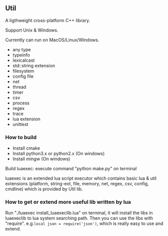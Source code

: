 ## Util ##

A ligthweight cross-platform C++ library. 

Support Unix & Windows. 

Currently can run on MacOS/Linux/Windows.

- any type
- typeinfo
- lexicalcast
- std::string extension
- filesystem
- config file
- net
- thread
- timer
- csv
- process
- regex
- trace
- lua extension
- unittest

### How to build ###

- Install cmake
- Install python3.x or python2.x (On windows)
- Install mingw (On windows)

Build luaexec: execute command "python make.py" on terminal

luaexec is an extended lua script executor which contains basic lua & util extensions (platform, string-ext, file, memory, net, regex, csv, config, cmdline) which is provided by Util lib.

### How to get or extend  more useful lib written by lua ###

Run "./luaexec install_luaexeclib.lua" on terminal, it will install the libs in luaexeclib to lua system searching path. Then you can use the libs with "require". e.g.```local json = require('json')```, which is really easy to use and extend.

